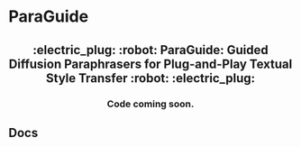 # ParaGuide
<h2 align="center">
:electric_plug: :robot: ParaGuide: Guided Diffusion Paraphrasers for Plug-and-Play Textual Style Transfer :robot: :electric_plug:
  
</h2>

<h3 align="center">
Code coming soon.
</h3>
  
## Docs
